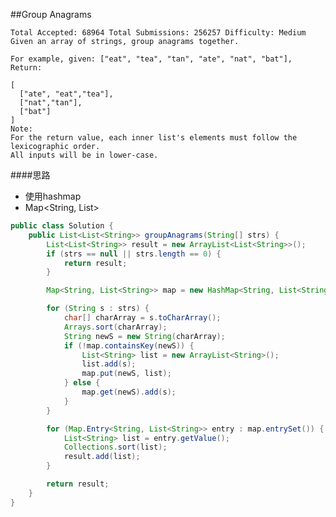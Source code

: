 ##Group Anagrams

	Total Accepted: 68964 Total Submissions: 256257 Difficulty: Medium
	Given an array of strings, group anagrams together.

	For example, given: ["eat", "tea", "tan", "ate", "nat", "bat"],
	Return:

	[
	  ["ate", "eat","tea"],
	  ["nat","tan"],
	  ["bat"]
	]
	Note:
	For the return value, each inner list's elements must follow the lexicographic order.
	All inputs will be in lower-case.

####思路
- 使用hashmap
- Map<String, List<String>>

```java
public class Solution {
    public List<List<String>> groupAnagrams(String[] strs) {
        List<List<String>> result = new ArrayList<List<String>>();
        if (strs == null || strs.length == 0) {
            return result;
        }

        Map<String, List<String>> map = new HashMap<String, List<String>>();

        for (String s : strs) {
            char[] charArray = s.toCharArray();
            Arrays.sort(charArray);
            String newS = new String(charArray);
            if (!map.containsKey(newS)) {
                List<String> list = new ArrayList<String>();
                list.add(s);
                map.put(newS, list);
            } else {
                map.get(newS).add(s);
            }
        }

        for (Map.Entry<String, List<String>> entry : map.entrySet()) {
            List<String> list = entry.getValue();
            Collections.sort(list);
            result.add(list);
        }

        return result;
    }
}
```
